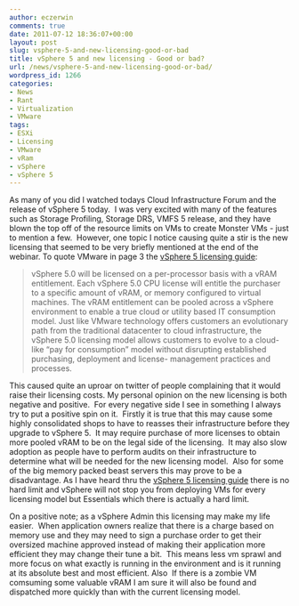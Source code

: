 ```yaml
---
author: eczerwin
comments: true
date: 2011-07-12 18:36:07+00:00
layout: post
slug: vsphere-5-and-new-licensing-good-or-bad
title: vSphere 5 and new licensing - Good or bad?
url: /news/vsphere-5-and-new-licensing-good-or-bad/
wordpress_id: 1266
categories:
- News
- Rant
- Virtualization
- VMware
tags:
- ESXi
- Licensing
- VMware
- vRam
- vSphere
- vSphere 5
---
```


As many of you did I watched todays Cloud Infrastructure Forum and the release of vSphere 5 today.  I was very excited with many of the features such as Storage Profiling, Storage DRS, VMFS 5 release, and they have blown the top off of the resource limits on VMs to create Monster VMs - just to mention a few.  However, one topic I notice causing quite a stir is the new licensing that seemed to be very briefly mentioned at the end of the webinar. To quote VMware in page 3 the [vSphere 5 licensing guide](http://www.vmware.com/files/pdf/vsphere_pricing.pdf):





<blockquote>

vSphere 5.0 will be licensed on a per-processor basis with a vRAM entitlement. Each vSphere 5.0 CPU license will entitle the purchaser to a specific amount of vRAM, or memory configured to virtual machines. The vRAM entitlement can be pooled across a vSphere environment to enable a true cloud or utility based IT consumption model. Just like VMware technology offers customers an evolutionary path from the traditional datacenter to cloud infrastructure, the vSphere 5.0 licensing model allows customers to evolve to a cloud-like “pay for consumption” model without disrupting established purchasing, deployment and license- management practices and processes.</blockquote>




This caused quite an uproar on twitter of people complaining that it would raise their licensing costs. My personal opinion on the new licensing is both negative and positive.  For every negative side I see in something I always try to put a positive spin on it.  Firstly it is true that this may cause some highly consolidated shops to have to reasses their infrastructure before they upgrade to vSphere 5.  It may require purchase of more licenses to obtain more pooled vRAM to be on the legal side of the licensing.  It may also slow adoption as people have to perform audits on their infrastructure to determine what will be needed for the new licensing model.  Also for some of the big memory packed beast servers this may prove to be a disadvantage. As I have heard thru the [vSphere 5 licensing guide](http://www.vmware.com/files/pdf/vsphere_pricing.pdf) there is no hard limit and vSphere will not stop you from deploying VMs for every licensing model but Essentials which there is actually a hard limit.

On a positive note; as a vSphere Admin this licensing may make my life easier.  When application owners realize that there is a charge based on memory use and they may need to sign a purchase order to get their oversized machine approved instead of making their application more efficient they may change their tune a bit.  This means less vm sprawl and more focus on what exactly is running in the environment and is it running at its absolute best and most efficient. Also  If there is a zombie VM comsuming some valuable vRAM I am sure it will also be found and dispatched more quickly than with the current licensing model.




<blockquote></blockquote>
